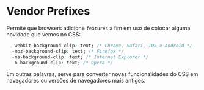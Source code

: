 # Vendor Prefixes

Permite que browsers adicione `features` a fim em uso de colocar alguma novidade que vemos no CSS:

```CSS
  -webkit-background-clip: text; /* Chrome, Safari, IOS e Android */
  -moz-background-clip: text; /* Firefox */
  -ms-background-clip: text; /* Internet Explorer */
  -o-background-clip: text; /* Opera */
```

Em outras palavras, serve para converter novas funcionalidades do CSS em navegadores ou versões de navegadores mais antigos.
